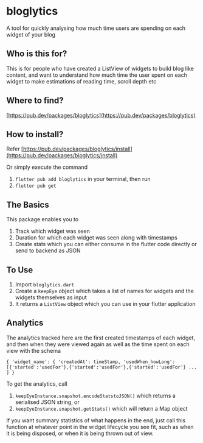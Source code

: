# bloglytics

A tool for quickly analysing how much time users are spending on each widget of your blog

## Who is this for?

This is for people who have created a ListView of widgets to build blog like content, and want to understand how much time the user spent on each widget to make estimations of reading time, scroll depth etc

## Where to find?

[https://pub.dev/packages/bloglytics](https://pub.dev/packages/bloglytics)

## How to install?

Refer [https://pub.dev/packages/bloglytics/install](https://pub.dev/packages/bloglytics/install)

Or simply execute the command 
1. ``flutter pub add bloglytics`` in your terminal, then run 
2. ``flutter pub get``

## The Basics

This package enables you to 

1. Track which widget was seen
2. Duration for which each widget was seen along with timestamps
3. Create stats which you can either consume in the flutter code directly or send to backend as JSON

## To Use

1. Import ``bloglytics.dart``
2. Create a ``keepEye`` object which takes a list of names for widgets and the widgets themselves as input
3. It returns a ``ListView`` object which you can use in your flutter application

## Analytics

The analytics tracked here are the first created timestamps of each widget, and then when they were viewed again as well as the time spent on each view with the schema

``{ 'widget_name': {
      'createdAt': timeStamp,
      'usedWhen_howLong': [{'started':'usedFor'},{'started':'usedFor'},{'started':'usedFor'} ... ]
  }``

To get the analytics, call 
1. ``keepEyeInstance.snapshot.encodeStatstoJSON()`` which returns a serialised JSON string, or
2. ``keepEyeInstance.snapshot.getStats()`` which will return a Map object 

If you want summary statistics of what happens in the end, just call this function at whatever point in the widget lifecycle you see fit, such as when it is being disposed, or when it is being thrown out of view.
